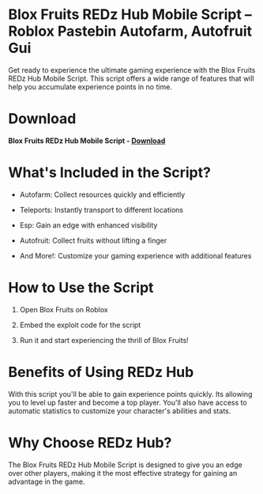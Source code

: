 # Blox Fruits REDz Hub Mobile Script – Roblox Pastebin Autofarm, Autofruit Gui

Get ready to experience the ultimate gaming experience with the Blox Fruits REDz Hub Mobile Script. This script offers a wide range of features that will help you accumulate experience points in no time.

# Download

**Blox Fruits REDz Hub Mobile Script - [Download](https://dlgram.com/gedvs)**

# What's Included in the Script?

- Autofarm: Collect resources quickly and efficiently

- Teleports: Instantly transport to different locations

- Esp: Gain an edge with enhanced visibility

- Autofruit: Collect fruits without lifting a finger

- And More!: Customize your gaming experience with additional features

# How to Use the Script

1. Open Blox Fruits on Roblox

2. Embed the exploit code for the script

3. Run it and start experiencing the thrill of Blox Fruits!

# Benefits of Using REDz Hub 

With this script you'll be able to gain experience points quickly. Its allowing you to level up faster and become a top player. You'll also have access to automatic statistics to customize your character's abilities and stats.

# Why Choose REDz Hub?

The Blox Fruits REDz Hub Mobile Script is designed to give you an edge over other players, making it the most effective strategy for gaining an advantage in the game.

